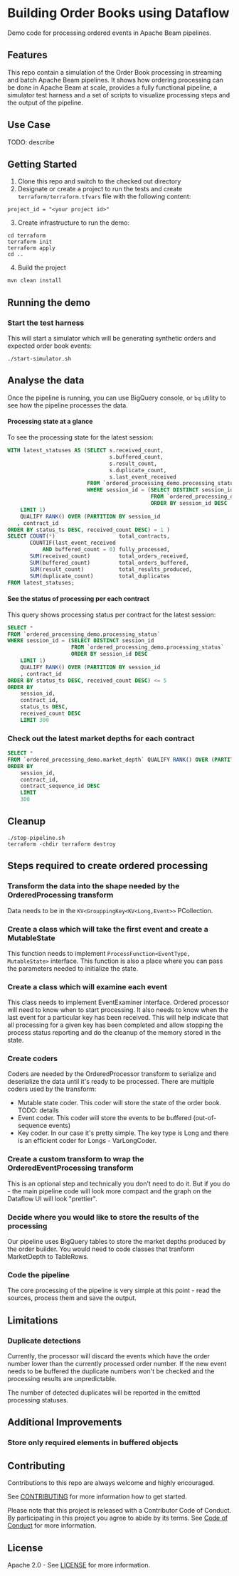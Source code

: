 # Building Order Books using Dataflow

[//]: # ([![Open in Cloud Shell]&#40;https://gstatic.com/cloudssh/images/open-btn.svg&#41;]&#40;https://ssh.cloud.google.com/cloudshell/editor?cloudshell_git_repo=GITHUB_URL&#41;)

Demo code for processing ordered events in Apache Beam pipelines.

## Features

This repo contain a simulation of the Order Book processing in streaming and batch Apache Beam
pipelines.
It shows how ordering processing can be done in Apache Beam at scale, provides a fully functional
pipeline, a simulator test harness and a set of scripts to visualize processing steps and the output
of the pipeline.

## Use Case

TODO: describe

## Getting Started

1. Clone this repo and switch to the checked out directory
2. Designate or create a project to run the tests and create `terraform/terraform.tfvars` file with
   the following content:

```text
project_id = "<your project id>"
```

3. Create infrastructure to run the demo:

```shell
cd terraform
terraform init
terraform apply
cd ..
```

4. Build the project

```shell
mvn clean install
```

## Running the demo

### Start the test harness

This will start a simulator which will be generating synthetic orders and expected order book
events:

```shell
./start-simulator.sh
```

## Analyse the data

Once the pipeline is running, you can use BigQuery console, or `bq` utility to see how the pipeline
processes the data.

#### Processing state at a glance

To see the processing state for the latest session:

```sql
WITH latest_statuses AS (SELECT s.received_count,
                                s.buffered_count,
                                s.result_count,
                                s.duplicate_count,
                                s.last_event_received
                         FROM `ordered_processing_demo.processing_status` s
                         WHERE session_id = (SELECT DISTINCT session_id
                                             FROM `ordered_processing_demo.processing_status`
                                             ORDER BY session_id DESC
    LIMIT 1)
    QUALIFY RANK() OVER (PARTITION BY session_id
   , contract_id
ORDER BY status_ts DESC, received_count DESC) = 1 )
SELECT COUNT(*)                    total_contracts,
       COUNTIF(last_event_received
           AND buffered_count = 0) fully_processed,
       SUM(received_count)         total_orders_received,
       SUM(buffered_count)         total_orders_buffered,
       SUM(result_count)           total_results_produced,
       SUM(duplicate_count)        total_duplicates
FROM latest_statuses;
```

#### See the status of processing per each contract

This query shows processing status per contract for the latest session:

```sql
SELECT *
FROM `ordered_processing_demo.processing_status`
WHERE session_id = (SELECT DISTINCT session_id
                    FROM `ordered_processing_demo.processing_status`
                    ORDER BY session_id DESC
    LIMIT 1)
    QUALIFY RANK() OVER (PARTITION BY session_id
    , contract_id
ORDER BY status_ts DESC, received_count DESC) <= 5
ORDER BY
    session_id,
    contract_id,
    status_ts DESC,
    received_count DESC
    LIMIT 300
```

### Check out the latest market depths for each contract

```sql
SELECT *
FROM `ordered_processing_demo.market_depth` QUALIFY RANK() OVER (PARTITION BY session_id, contract_id ORDER BY session_id, contract_sequence_id DESC) <= 5
ORDER BY
    session_id,
    contract_id,
    contract_sequence_id DESC
    LIMIT
    300
```

## Cleanup

```shell
./stop-pipeline.sh
terraform -chdir terraform destroy 
```

## Steps required to create ordered processing

### Transform the data into the shape needed by the OrderedProcessing transform

Data needs to be in the `KV<GrouppingKey<KV<Long,Event>>` PCollection.

### Create a class which will take the first event and create a MutableState

This function needs to implement `ProcessFunction<EventType, MutableState>` interface. This function
is also a place where you can pass the parameters needed to initialize the state.

### Create a class which will examine each event

This class needs to implement EventExaminer interface.
Ordered processor will need to know when to start processing.
It also needs to know when the last event for a particular key has been received. This will help
indicate that all processing for a given key has been completed and allow stopping the process
status reporting and do the cleanup of the memory stored in the state.

### Create coders

Coders are needed by the OrderedProcessor transform to serialize and deserialize the data until it's
ready to be processed. There are multiple coders used by the transform:

* Mutable state coder. This coder will store the state of the order book. TODO: details
* Event coder. This coder will store the events to be buffered (out-of-sequence events)
* Key coder. In our case it's pretty simple. The key type is Long and there is an efficient coder
  for Longs - VarLongCoder.

### Create a custom transform to wrap the OrderedEventProcessing transform

This is an optional step and technically you don't need to do it. But if you do - the main pipeline
code will look more compact and the graph on the Dataflow UI will look "prettier".

### Decide where you would like to store the results of the processing

Our pipeline uses BigQuery tables to store the market depths produced by the order builder. You
would need to code classes that tranform MarketDepth to TableRows.

### Code the pipeline

The core processing of the pipeline is very simple at this point - read the sources, process them
and save the output.

## Limitations

### Duplicate detections

Currently, the processor will discard the events which have the order number lower than the
currently
processed order number. If the new event needs to be buffered the duplicate numbers won't be checked
and the processing results are unpredictable.

The number of detected duplicates will be reported in the emitted processing statuses.

## Additional Improvements

### Store only required elements in buffered objects

## Contributing

Contributions to this repo are always welcome and highly encouraged.

See [CONTRIBUTING](CONTRIBUTING.md) for more information how to get started.

Please note that this project is released with a Contributor Code of Conduct. By participating in
this project you agree to abide by its terms. See [Code of Conduct](CODE_OF_CONDUCT.md) for more
information.

## License

Apache 2.0 - See [LICENSE](LICENSE) for more information.